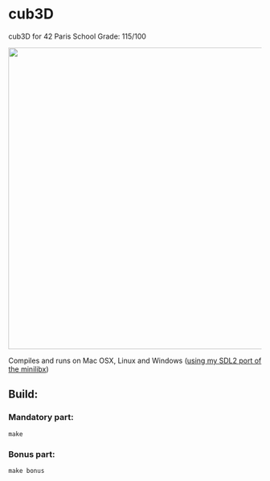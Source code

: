 
# cub3D
cub3D for 42 Paris School
Grade: 115/100

<img src="https://media.giphy.com/media/vFKqnCdLPNOKc/giphy.gif" width="800" height="600" />

Compiles and runs on Mac OSX, Linux and Windows ([using my SDL2 port of the minilibx](https://github.com/Dirty-No/minilibx_windows))

## Build:

### Mandatory part:

    make
### Bonus part:

    make bonus

